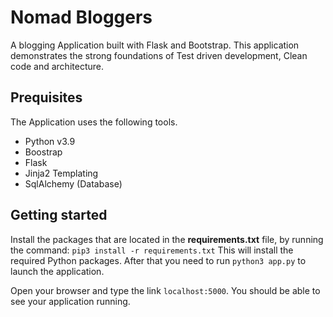 # Nomad Bloggers
A blogging Application built with Flask and Bootstrap.
This application demonstrates the strong foundations of 
Test driven development, Clean code and architecture.

## Prequisites
The Application uses the following tools.
* Python v3.9
* Boostrap
* Flask
* Jinja2 Templating
* SqlAlchemy (Database)

## Getting started
Install the packages that are located in the **requirements.txt** file,
by running the command: `pip3 install -r requirements.txt`
This will install the required Python packages. After that you need to run 
`python3 app.py` to launch the application.

Open your browser and type the link `localhost:5000`. You should be
able to see your application running.



